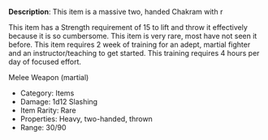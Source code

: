 **Description**: This item is a massive two, handed Chakram with r

This item has a Strength requirement of 15 to lift and throw it effectively because it is so cumbersome. This item is very rare, most have not seen it before. This item requires 2 week of training for an adept, martial fighter and an instructor/teaching to get started. This training requires 4 hours per day of focused effort. 

Melee Weapon (martial)
- Category: Items
- Damage: 1d12 Slashing
- Item Rarity: Rare
- Properties: Heavy, two-handed, thrown
- Range: 30/90

